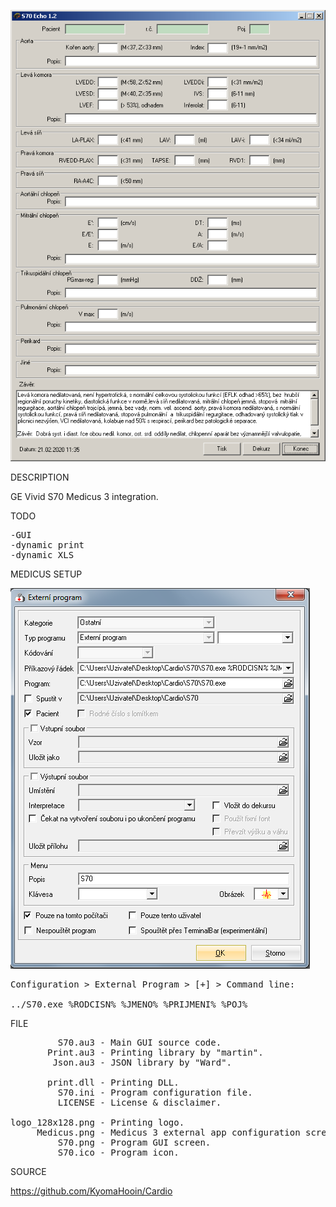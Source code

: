 
![S70](https://github.com/KyomaHooin/Cardio/raw/master/S70/S70.png "screenshot")

DESCRIPTION

GE Vivid S70 Medicus 3 integration.

TODO
<pre>
-GUI
-dynamic print
-dynamic XLS
</pre>

MEDICUS SETUP

![Medicus](https://github.com/KyomaHooin/Cardio/raw/master/S70/Medicus.png "screenshot")
<pre>
Configuration > External Program > [+] > Command line:

../S70.exe %RODCISN% %JMENO% %PRIJMENI% %POJ%
</pre>

FILE
<pre>
         S70.au3 - Main GUI source code.
       Print.au3 - Printing library by "martin".
        Json.au3 - JSON library by "Ward".

       print.dll - Printing DLL.
         S70.ini - Program configuration file.    
         LICENSE - License & disclaimer.

logo_128x128.png - Printing logo.
     Medicus.png - Medicus 3 external app configuration screen.
         S70.png - Program GUI screen.
         S70.ico - Program icon.
</pre>
SOURCE

https://github.com/KyomaHooin/Cardio

